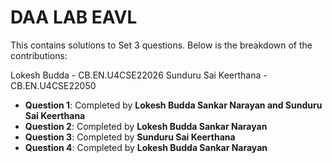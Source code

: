 # DAA LAB EAVL

This contains solutions to Set 3 questions. Below is the breakdown of the contributions:

Lokesh Budda - CB.EN.U4CSE22026
Sunduru Sai Keerthana - CB.EN.U4CSE22050

- **Question 1**: Completed by **Lokesh Budda Sankar Narayan and Sunduru Sai Keerthana**  
- **Question 2**: Completed by **Lokesh Budda Sankar Narayan**  
- **Question 3**: Completed by **Sunduru Sai Keerthana**  
- **Question 4**: Completed by **Lokesh Budda Sankar Narayan**
